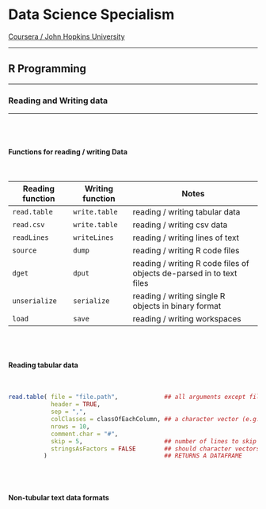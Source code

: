 # Data Science Specialism
[Coursera / John Hopkins University](https://www.coursera.org/learn/r-programming)

---

## **R Programming**

---

### Reading and Writing data

---

<br><br>

#### Functions for reading / writing Data

<br>

|Reading function|Writing function|Notes|
|---|---|---|
|```read.table```|```write.table```|reading / writing tabular data|
|```read.csv```|```write.table```|reading / writing csv data|
|```readLines```|```writeLines```|reading / writing lines of text|
|```source```|```dump```|reading / writing R code files|
|```dget```|```dput```|reading / writing R code files of objects de-parsed in to text files|
|```unserialize```|```serialize```|reading / writing single R objects in binary format|
|```load```|```save```|reading / writing workspaces|

<br><br>

#### Reading tabular data

<br>

```R
read.table( file = "file.path",             ## all arguments except file are optional for small files
            header = TRUE,
            sep = ",",
            colClasses = classOfEachColumn, ## a character vector (e.g. "numeric", "integer", "character")
            nrows = 10,
            comment.char = "#", 
            skip = 5,                       ## number of lines to skip at the beginning of the file
            stringsAsFactors = FALSE        ## should character vectors be treated as factors, default TRUE
          )                                 ## RETURNS A DATAFRAME
```

<br><br>

#### Non-tubular text data formats




